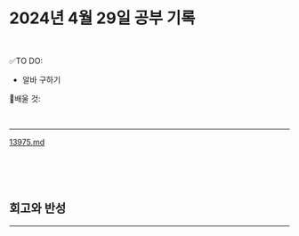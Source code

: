 # 2024년 4월 29일 공부 기록 

<br>

✅TO DO: 

- 알바 구하기


💭배울 것:


<br>

---

[13975.md](..%2F..%2F..%2FAlgorithm%2FSolvedProblem%2F%EA%B7%B8%EB%A6%AC%EB%94%94%2F13975%2F13975.md)

<br><br><br>





## 회고와 반성

---

